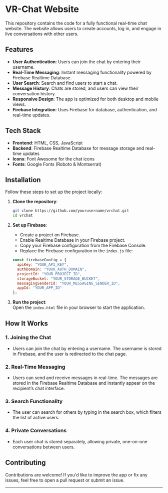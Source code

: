# VR-Chat Website

This repository contains the code for a fully functional real-time chat website. The website allows users to create accounts, log in, and engage in live conversations with other users.

## Features

- **User Authentication**: Users can join the chat by entering their username.
- **Real-Time Messaging**: Instant messaging functionality powered by Firebase Realtime Database.
- **User Search**: Search and find users to start a chat.
- **Message History**: Chats are stored, and users can view their conversation history.
- **Responsive Design**: The app is optimized for both desktop and mobile views.
- **Firebase Integration**: Uses Firebase for database, authentication, and real-time updates.

## Tech Stack

- **Frontend**: HTML, CSS, JavaScript
- **Backend**: Firebase Realtime Database for message storage and real-time updates
- **Icons**: Font Awesome for the chat icons
- **Fonts**: Google Fonts (Roboto & Montserrat)

## Installation

Follow these steps to set up the project locally:

1. **Clone the repository**:
    ```bash
    git clone https://github.com/yourusername/vrchat.git
    cd vrchat
    ```

2. **Set up Firebase**:
    - Create a project on Firebase.
    - Enable Realtime Database in your Firebase project.
    - Copy your Firebase configuration from the Firebase Console.
    - Replace the Firebase configuration in the `index.js` file:
    ```js
    const firebaseConfig = {
      apiKey: "YOUR_API_KEY",
      authDomain: "YOUR_AUTH_DOMAIN",
      projectId: "YOUR_PROJECT_ID",
      storageBucket: "YOUR_STORAGE_BUCKET",
      messagingSenderId: "YOUR_MESSAGING_SENDER_ID",
      appId: "YOUR_APP_ID"
    };
    ```

3. **Run the project**:  
   Open the `index.html` file in your browser to start the application.

## How It Works

### 1. Joining the Chat
- Users can join the chat by entering a username. The username is stored in Firebase, and the user is redirected to the chat page.

### 2. Real-Time Messaging
- Users can send and receive messages in real-time. The messages are stored in the Firebase Realtime Database and instantly appear on the recipient’s chat interface.

### 3. Search Functionality
- The user can search for others by typing in the search box, which filters the list of active users.

### 4. Private Conversations
- Each user chat is stored separately, allowing private, one-on-one conversations between users.

## Contributing

Contributions are welcome! If you'd like to improve the app or fix any issues, feel free to open a pull request or submit an issue.

---
